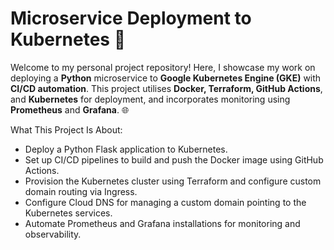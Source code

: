 # Microservice Deployment to Kubernetes 🚀


Welcome to my personal project repository! Here, I showcase my work on deploying a **Python** microservice to **Google Kubernetes Engine (GKE)** with **CI/CD automation**. This project utilises **Docker, Terraform, GitHub Actions**, and **Kubernetes** for deployment, and incorporates monitoring using **Prometheus** and **Grafana**. 🌐




What This Project Is About:
- Deploy a Python Flask application to Kubernetes. 
- Set up CI/CD pipelines to build and push the Docker image using GitHub Actions.
- Provision the Kubernetes cluster using Terraform and configure custom domain routing via Ingress. 
- Configure Cloud DNS for managing a custom domain pointing to the Kubernetes services.
- Automate Prometheus and Grafana installations for monitoring and observability. 



